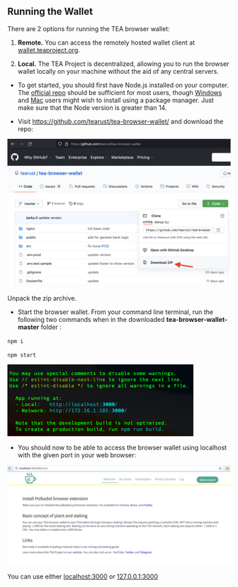 ## Running the Wallet
There are 2 options for running the TEA browser wallet:

1. **Remote.** You can access the remotely hosted wallet client at [wallet.teaproject.org](https://wallet.teaproject.org).

2. **Local.** The TEA Project is decentralized, allowing you to run the browser wallet locally on your machine without the aid of any central servers. 

- To get started, you should first have Node.js installed on your computer. The [official repo](https://nodejs.org/en/download/) should be sufficient for most users, though [Windows](https://github.com/coreybutler/nvm-windows) and [Mac](https://formulae.brew.sh/formula/node) users might wish to install using a package manager. Just make sure that the Node version is greater than 14.

- Visit https://github.com/tearust/tea-browser-wallet/ and download the repo:

![](../res/Try_the_demo/Try_the_demo-Tea-Browser-Wallet-download.png)

Unpack the zip archive.

- Start the browser wallet. From your command line terminal, run the following two commands when in the downloaded **tea-browser-wallet-master** folder :

`npm i`

`npm start`

![](../res/Try_the_demo/Try_the_demo-node_start.png)

- You should now to be able to access the browser wallet using localhost with the given port in your web browser:

![](../res/Try_the_demo/Try_the_demo-wallet-localhost.png)

You can use either [localhost:3000](http://localhost:3000) or [127.0.0.1:3000](http://127.0.0.1:3000)